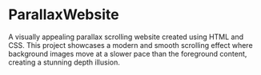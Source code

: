 # ParallaxWebsite
A visually appealing parallax scrolling website created using HTML and CSS. This project showcases a modern and smooth scrolling effect where background images move at a slower pace than the foreground content, creating a stunning depth illusion.
